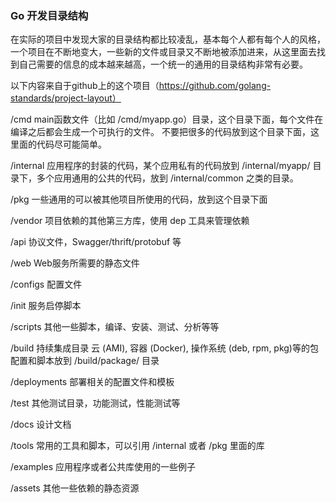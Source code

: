 ### Go 开发目录结构

在实际的项目中发现大家的目录结构都比较凌乱，基本每个人都有每个人的风格，一个项目在不断地变大，一些新的文件或目录又不断地被添加进来，从这里面去找到自己需要的信息的成本越来越高，一个统一的通用的目录结构非常有必要。

以下内容来自于github上的这个项目（https://github.com/golang-standards/project-layout）

/cmd
main函数文件（比如 /cmd/myapp.go）目录，这个目录下面，每个文件在编译之后都会生成一个可执行的文件。
不要把很多的代码放到这个目录下面，这里面的代码尽可能简单。

/internal
应用程序的封装的代码，某个应用私有的代码放到 /internal/myapp/ 目录下，多个应用通用的公共的代码，放到 /internal/common 之类的目录。

/pkg
一些通用的可以被其他项目所使用的代码，放到这个目录下面

/vendor
项目依赖的其他第三方库，使用 dep 工具来管理依赖

/api
协议文件，Swagger/thrift/protobuf 等

/web
Web服务所需要的静态文件

/configs
配置文件

/init
服务启停脚本

/scripts
其他一些脚本，编译、安装、测试、分析等等

/build
持续集成目录
云 (AMI), 容器 (Docker), 操作系统 (deb, rpm, pkg)等的包配置和脚本放到 /build/package/ 目录

/deployments
部署相关的配置文件和模板

/test
其他测试目录，功能测试，性能测试等

/docs
设计文档

/tools
常用的工具和脚本，可以引用 /internal 或者 /pkg 里面的库

/examples
应用程序或者公共库使用的一些例子

/assets
其他一些依赖的静态资源
